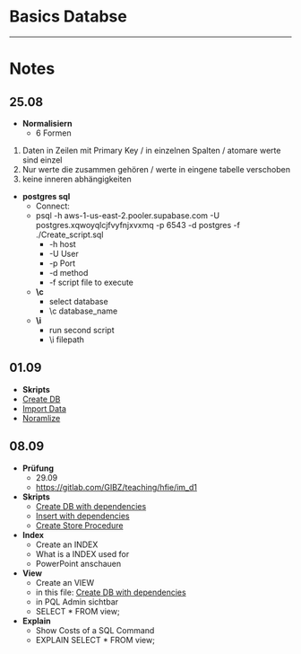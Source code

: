 # Basics Databse

---
# Notes

## 25.08
- **Normalisiern**
    - 6 Formen
1. Daten in Zeilen mit Primary Key / in einzelnen Spalten / atomare werte sind einzel
2. Nur werte die zusammen gehören / werte in eingene tabelle verschoben
3. keine inneren abhängigkeiten

- **postgres sql**
    - Connect:
    - psql -h aws-1-us-east-2.pooler.supabase.com -U postgres.xqwoyqlcjfvyfnjxvxmq -p 6543 -d postgres -f ./Create_script.sql
        - -h host
        - -U User
        - -p Port
        - -d method
        - -f script file to execute
    - **\c**
        - select database
        - \c database_name
    - **\i**
        - run second script
        - \i filepath



## 01.09
- **Skripts**
- [Create DB](Create_DB.sql)
- [Import Data](Import_Data.sql)
- [Noramlize](Normalize.sql)


## 08.09
- **Prüfung**
    - 29.09
    - https://gitlab.com/GIBZ/teaching/hfie/im_d1
- **Skripts**
    - [Create DB with dependencies](create_shop_db.sql)
    - [Insert with dependencies](insert_dependecies.sql)
    - [Create Store Procedure](insert_procedure.sql)
- **Index**
    - Create an INDEX
    - What is a INDEX used for
    - PowerPoint anschauen
- **View**
    - Create an VIEW
    - in this file: [Create DB with dependencies](create_shop_db.sql)
    - in PQL Admin sichtbar
    - SELECT * FROM view;
- **Explain**
    - Show Costs of a SQL Command
    - EXPLAIN SELECT * FROM view;
